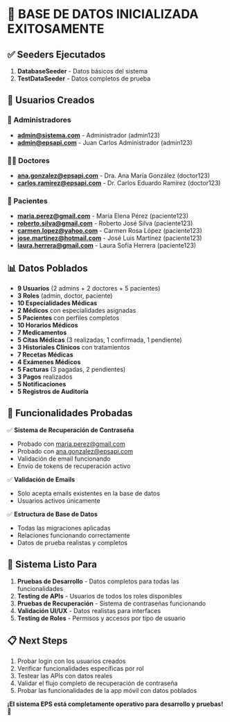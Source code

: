 # 🎉 BASE DE DATOS INICIALIZADA EXITOSAMENTE

## ✅ Seeders Ejecutados

1. **DatabaseSeeder** - Datos básicos del sistema
2. **TestDataSeeder** - Datos completos de prueba

## 👥 Usuarios Creados

### 🔑 Administradores
- **admin@sistema.com** - Administrador (admin123)
- **admin@epsapi.com** - Juan Carlos Administrador (admin123)

### 👨‍⚕️ Doctores
- **ana.gonzalez@epsapi.com** - Dra. Ana María González (doctor123)
- **carlos.ramirez@epsapi.com** - Dr. Carlos Eduardo Ramírez (doctor123)

### 👤 Pacientes
- **maria.perez@gmail.com** - María Elena Pérez (paciente123)
- **roberto.silva@gmail.com** - Roberto José Silva (paciente123)
- **carmen.lopez@yahoo.com** - Carmen Rosa López (paciente123)
- **jose.martinez@hotmail.com** - José Luis Martínez (paciente123)
- **laura.herrera@gmail.com** - Laura Sofía Herrera (paciente123)

## 📊 Datos Poblados

- **9 Usuarios** (2 admins + 2 doctores + 5 pacientes)
- **3 Roles** (admin, doctor, paciente)
- **10 Especialidades Médicas**
- **2 Médicos** con especialidades asignadas
- **5 Pacientes** con perfiles completos
- **10 Horarios Médicos**
- **7 Medicamentos**
- **5 Citas Médicas** (3 realizadas, 1 confirmada, 1 pendiente)
- **3 Historiales Clínicos** con tratamientos
- **7 Recetas Médicas**
- **4 Exámenes Médicos**
- **5 Facturas** (3 pagadas, 2 pendientes)
- **3 Pagos** realizados
- **5 Notificaciones**
- **5 Registros de Auditoría**

## 🔧 Funcionalidades Probadas

✅ **Sistema de Recuperación de Contraseña**
- Probado con maria.perez@gmail.com
- Probado con ana.gonzalez@epsapi.com
- Validación de email funcionando
- Envío de tokens de recuperación activo

✅ **Validación de Emails**
- Solo acepta emails existentes en la base de datos
- Usuarios activos únicamente

✅ **Estructura de Base de Datos**
- Todas las migraciones aplicadas
- Relaciones funcionando correctamente
- Datos de prueba realistas y completos

## 🚀 Sistema Listo Para

1. **Pruebas de Desarrollo** - Datos completos para todas las funcionalidades
2. **Testing de APIs** - Usuarios de todos los roles disponibles
3. **Pruebas de Recuperación** - Sistema de contraseñas funcionando
4. **Validación UI/UX** - Datos realistas para interfaces
5. **Testing de Roles** - Permisos y accesos por tipo de usuario

## 📋 Next Steps

1. Probar login con los usuarios creados
2. Verificar funcionalidades específicas por rol
3. Testear las APIs con datos reales
4. Validar el flujo completo de recuperación de contraseña
5. Probar las funcionalidades de la app móvil con datos poblados

**¡El sistema EPS está completamente operativo para desarrollo y pruebas!** 🎯
